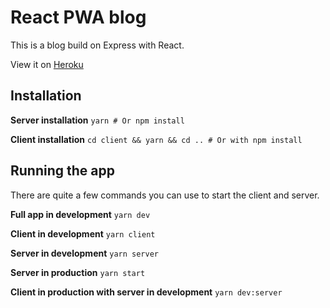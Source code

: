# React PWA blog

This is a blog build on Express with React.

View it on [Heroku](https://react-pwa-blog.herokuapp.com)

## Installation
__Server installation__
```yarn # Or npm install```

__Client installation__
```cd client && yarn && cd .. # Or with npm install```

## Running the app
There are quite a few commands you can use to start the client and server.

__Full app in development__
```yarn dev```

__Client in development__
```yarn client```

__Server in development__
```yarn server```

__Server in production__
```yarn start```

__Client in production with server in development__
```yarn dev:server```
